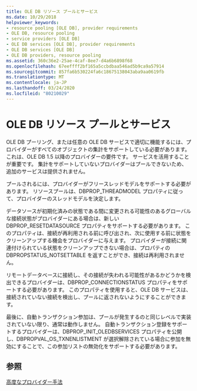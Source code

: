 ```yaml
---
title: OLE DB リソース プールとサービス
ms.date: 10/29/2018
helpviewer_keywords:
- resource pooling [OLE DB], provider requirements
- OLE DB, resource pooling
- service providers [OLE DB]
- OLE DB services [OLE DB], provider requirements
- OLE DB services [OLE DB]
- OLE DB providers, resource pooling
ms.assetid: 360c36e2-25ae-4caf-8ee7-d4a6b6898f68
ms.openlocfilehash: 67eeffff2bf165a5ccbdbaa546ad5b9ca9a57914
ms.sourcegitcommit: 857fa6b530224fa6c18675138043aba9aa0619fb
ms.translationtype: MT
ms.contentlocale: ja-JP
ms.lasthandoff: 03/24/2020
ms.locfileid: "80210029"
---
```

# <a name="ole-db-resource-pooling-and-services"></a>OLE DB リソース プールとサービス

OLE DB プーリング、または任意の OLE DB サービスで適切に機能するには、プロバイダーがすべてのオブジェクトの集計をサポートしている必要があります。 これは、OLE DB 1.5 以降のプロバイダーの要件です。 サービスを活用することが重要です。 集計をサポートしていないプロバイダーはプールできないため、追加のサービスは提供されません。

プールされるには、プロバイダーがフリースレッドモデルをサポートする必要があります。 リソースプールは、DBPROP_THREADMODEL プロパティに従って、プロバイダーのスレッドモデルを決定します。

データソースが初期化済みの状態である間に変更される可能性のあるグローバルな接続状態がプロバイダーにある場合は、新しい DBPROP_RESETDATASOURCE プロパティをサポートする必要があります。 このプロパティは、接続が再利用される前に呼び出され、次に使用する前に状態をクリーンアップする機会をプロバイダーに与えます。 プロバイダーが接続に関連付けられている状態をクリーンアップできない場合は、プロパティの DBPROPSTATUS_NOTSETTABLE を返すことができ、接続は再利用されません。

リモートデータベースに接続し、その接続が失われる可能性があるかどうかを検出できるプロバイダーは、DBPROP_CONNECTIONSTATUS プロパティをサポートする必要があります。 このプロパティを使用すると、OLE DB サービスは、接続されていない接続を検出し、プールに返されないようにすることができます。

最後に、自動トランザクション参加は、プールが発生するのと同じレベルで実装されていない限り、通常は動作しません。 自動トランザクション登録をサポートするプロバイダーは、DBPROP_INIT_OLEDBSERVICES プロパティを公開し、DBPROPVAL_OS_TXNENLISTMENT が選択解除されている場合に参加を無効にすることで、この参加リストの無効化をサポートする必要があります。

## <a name="see-also"></a>参照

[高度なプロバイダー手法](../../data/oledb/advanced-provider-techniques.md)
